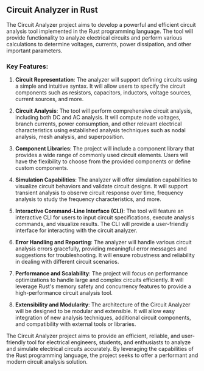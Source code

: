 ## Circuit Analyzer in Rust

The Circuit Analyzer project aims to develop a powerful and efficient circuit analysis tool implemented in the Rust programming language. The tool will provide functionality to analyze electrical circuits and perform various calculations to determine voltages, currents, power dissipation, and other important parameters.

### Key Features:

1. **Circuit Representation**: The analyzer will support defining circuits using a simple and intuitive syntax. It will allow users to specify the circuit components such as resistors, capacitors, inductors, voltage sources, current sources, and more.

2. **Circuit Analysis**: The tool will perform comprehensive circuit analysis, including both DC and AC analysis. It will compute node voltages, branch currents, power consumption, and other relevant electrical characteristics using established analysis techniques such as nodal analysis, mesh analysis, and superposition.

3. **Component Libraries**: The project will include a component library that provides a wide range of commonly used circuit elements. Users will have the flexibility to choose from the provided components or define custom components.

4. **Simulation Capabilities**: The analyzer will offer simulation capabilities to visualize circuit behaviors and validate circuit designs. It will support transient analysis to observe circuit response over time, frequency analysis to study the frequency characteristics, and more.

5. **Interactive Command-Line Interface (CLI)**: The tool will feature an interactive CLI for users to input circuit specifications, execute analysis commands, and visualize results. The CLI will provide a user-friendly interface for interacting with the circuit analyzer.

6. **Error Handling and Reporting**: The analyzer will handle various circuit analysis errors gracefully, providing meaningful error messages and suggestions for troubleshooting. It will ensure robustness and reliability in dealing with different circuit scenarios.

7. **Performance and Scalability**: The project will focus on performance optimizations to handle large and complex circuits efficiently. It will leverage Rust's memory safety and concurrency features to provide a high-performance circuit analysis tool.

8. **Extensibility and Modularity**: The architecture of the Circuit Analyzer will be designed to be modular and extensible. It will allow easy integration of new analysis techniques, additional circuit components, and compatibility with external tools or libraries.

The Circuit Analyzer project aims to provide an efficient, reliable, and user-friendly tool for electrical engineers, students, and enthusiasts to analyze and simulate electrical circuits accurately. By leveraging the capabilities of the Rust programming language, the project seeks to offer a performant and modern circuit analysis solution.
